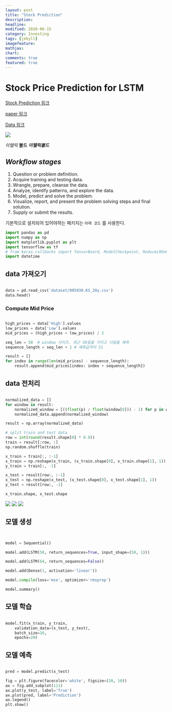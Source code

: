 ```yaml
---
layout: post
title: "Stock Prediction"
description: 
headline: 
modified: 2020-06-15
category: Investing
tags: [jekyll]
imagefeature: 
mathjax: 
chart: 
comments: true
featured: true
---
```


# Stock Price Prediction for LSTM

[Stock Prediction 링크](https://github.com/kairess/stock_crypto_price_prediction)

[paper 링크](-)

[Data 링크](https://finance.yahoo.com/quote/005930.KS/history?p=005930.KS)


<img src="{{ site.url }}/images/investing/tf.jpg">

*이탤릭* **볼드** ***이탤릭볼드***

## ***Workflow stages***
1. Question or problem definition.
2. Acquire training and testing data.
3. Wrangle, prepare, cleanse the data.
4. Analyze, identify patterns, and explore the data.
5. Model, predict and solve the problem.
6. Visualize, report, and present the problem solving steps and final solution.
7. Supply or submit the results.
 
기본적으로 설치되어 있어야하는 패키지는 `아래 코드` 를 사용한다.

~~~python
import pandas as pd
import numpy as np
import matplotlib.pyplot as plt
import tensorflow as tf
# from keras.callbacks import TensorBoard, ModelCheckpoint, ReduceLROnPlateau
import datetime
~~~

## data 가져오기

~~~python 

data = pd.read_csv('dataset/005930.KS_20y.csv')
data.head()

~~~

### Compute Mid Price

~~~python 

high_prices = data['High'].values
low_prices = data['Low'].values
mid_prices = (high_prices + low_prices) / 2

seq_len = 50  # window 사이즈. 최근 50일을 가지고 다음을 예측
sequence_length = seq_len + 1 # 예측값까지 51

result = []
for index in range(len(mid_prices) - sequence_length):
    result.append(mid_prices[index: index + sequence_length])

~~~

## data 전처리

~~~python 

normalized_data = []
for window in result:
    normalized_window = [((float(p) / float(window[0])) - 1) for p in window]  # 윈도우의 값을 
    normalized_data.append(normalized_window)

result = np.array(normalized_data)

# split train and test data
row = int(round(result.shape[0] * 0.9))
train = result[:row, :]
np.random.shuffle(train)  

x_train = train[:, :-1]
x_train = np.reshape(x_train, (x_train.shape[0], x_train.shape[1], 1))
y_train = train[:, -1]

x_test = result[row:, :-1]
x_test = np.reshape(x_test, (x_test.shape[0], x_test.shape[1], 1))
y_test = result[row:, -1]

x_train.shape, x_test.shape

~~~

<img src="{{ site.url }}/images/investing/Stock_Prediction/Screenshot_2020-06-15-21-06-26.png">

<img src="{{ site.url }}/images/investing/Stock_Prediction/Screenshot_2020-06-15-21-10-53.png">

<img src="{{ site.url }}/images/investing/Stock_Prediction/Screenshot_2020-06-15-21-11-37.png">


## 모델 생성

~~~python


model = Sequential()

model.add(LSTM(50, return_sequences=True, input_shape=(50, 1)))

model.add(LSTM(64, return_sequences=False))

model.add(Dense(1, activation='linear'))

model.compile(loss='mse', optimizer='rmsprop')

model.summary()

~~~

## 모델 학습
~~~python

model.fit(x_train, y_train,
    validation_data=(x_test, y_test),
    batch_size=10,
    epochs=20)

~~~

## 모델 예측
~~~python

pred = model.predict(x_test)

fig = plt.figure(facecolor='white', figsize=(20, 10))
ax = fig.add_subplot(111)
ax.plot(y_test, label='True')
ax.plot(pred, label='Prediction')
ax.legend()
plt.show()

~~~